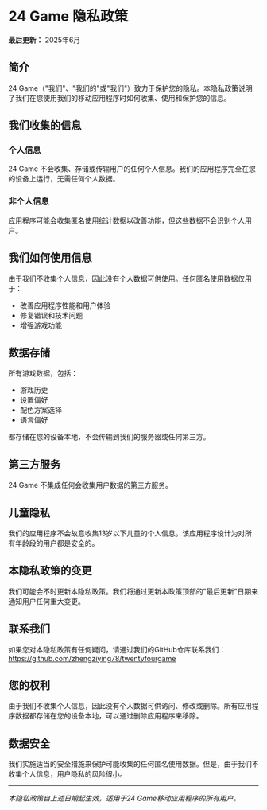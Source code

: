 # 24 Game 隐私政策

**最后更新：** 2025年6月

## 简介

24 Game（"我们"、"我们的"或"我们"）致力于保护您的隐私。本隐私政策说明了我们在您使用我们的移动应用程序时如何收集、使用和保护您的信息。

## 我们收集的信息

### 个人信息
24 Game 不会收集、存储或传输用户的任何个人信息。我们的应用程序完全在您的设备上运行，无需任何个人数据。

### 非个人信息
应用程序可能会收集匿名使用统计数据以改善功能，但这些数据不会识别个人用户。

## 我们如何使用信息

由于我们不收集个人信息，因此没有个人数据可供使用。任何匿名使用数据仅用于：
- 改善应用程序性能和用户体验
- 修复错误和技术问题
- 增强游戏功能

## 数据存储

所有游戏数据，包括：
- 游戏历史
- 设置偏好
- 配色方案选择
- 语言偏好

都存储在您的设备本地，不会传输到我们的服务器或任何第三方。

## 第三方服务

24 Game 不集成任何会收集用户数据的第三方服务。

## 儿童隐私

我们的应用程序不会故意收集13岁以下儿童的个人信息。该应用程序设计为对所有年龄段的用户都是安全的。

## 本隐私政策的变更

我们可能会不时更新本隐私政策。我们将通过更新本政策顶部的"最后更新"日期来通知用户任何重大变更。

## 联系我们

如果您对本隐私政策有任何疑问，请通过我们的GitHub仓库联系我们：https://github.com/zhengziying78/twentyfourgame

## 您的权利

由于我们不收集个人信息，因此没有个人数据可供访问、修改或删除。所有应用程序数据都存储在您的设备本地，可以通过删除应用程序来移除。

## 数据安全

我们实施适当的安全措施来保护可能收集的任何匿名使用数据。但是，由于我们不收集个人信息，用户隐私的风险很小。

---

*本隐私政策自上述日期起生效，适用于24 Game移动应用程序的所有用户。* 